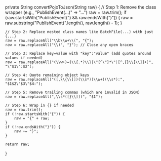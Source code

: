 private String convertPojoToJson(String raw) {
    // Step 1: Remove the class wrapper (e.g., "PublishEvent(...)" -> "...")
    raw = raw.trim();
    if (raw.startsWith("PublishEvent(") && raw.endsWith(")")) {
        raw = raw.substring("PublishEvent(".length(), raw.length() - 1);
    }

    // Step 2: Replace nested class names like BatchFile(...) with just {...}
    raw = raw.replaceAll("\\b\\w+\\(", "{");
    raw = raw.replaceAll("\\)", "}"); // Close any open braces

    // Step 3: Replace key=value with "key":"value" (add quotes around values if needed)
    raw = raw.replaceAll("(\\w+)=(\\{.*?\\}|\"[^\"]*\"|[^,{}\\[\\]]+)", "\"$1\":$2");

    // Step 4: Quote remaining object keys
    raw = raw.replaceAll("([,\\{\\[])(\\s*)(\\w+)(\\s*):", "$1$2\"$3\"$4:");

    // Step 5: Remove trailing commas (which are invalid in JSON)
    raw = raw.replaceAll(",\\s*([}\\]])", "$1");

    // Step 6: Wrap in {} if needed
    raw = raw.trim();
    if (!raw.startsWith("{")) {
        raw = "{" + raw;
    }
    if (!raw.endsWith("}")) {
        raw += "}";
    }

    return raw;
}
